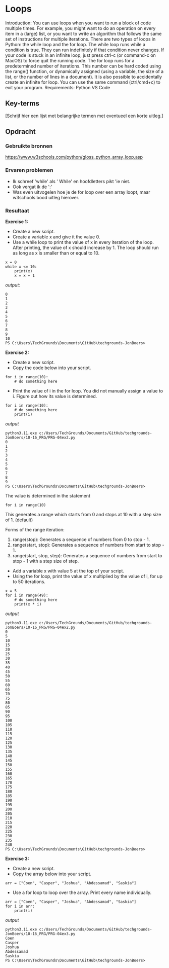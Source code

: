 # Loops
Introduction:
You can use loops when you want to run a block of code multiple times. For example, you might want to do an operation on every item in a (large) list, or you want to write an algorithm that follows the same set of instructions for multiple iterations.
There are two types of loops in Python: the while loop and the for loop.
The while loop runs while a condition is true. They can run indefinitely if that condition never changes. If your code is stuck in an infinite loop, just press ctrl-c (or command-c on MacOS) to force quit the running code.
The for loop runs for a predetermined number of iterations. This number can be hard coded using the range() function, or dynamically assigned (using a variable, the size of a list, or the number of lines in a document). It is also possible to accidentally create an infinite for loop. You can use the same command (ctrl/cmd+c) to exit your program.
Requirements:
Python
VS Code

## Key-terms
[Schrijf hier een lijst met belangrijke termen met eventueel een korte uitleg.]

## Opdracht
### Gebruikte bronnen
https://www.w3schools.com/python/gloss_python_array_loop.asp

### Ervaren problemen
* Ik schreef 'while' als ' While' en hoofdletters pikt 'ie niet.  
* Ook vergat ik de ':'
* Was even uitvogelen hoe je de for loop over een array loopt, maar w3schools bood uitleg hierover. 


### Resultaat  

**Exercise 1:**  

* Create a new script.
* Create a variable x and give it the value 0.
* Use a while loop to print the value of x in every iteration of the loop. After printing, the value of x should increase by 1. The loop should run as long as x is smaller than or equal to 10.

```
x = 0
while x <= 10:
    print(x)
    x = x + 1 
```

*output:*

```
0
1
2
3
4
5
6
7
8
9
10
PS C:\Users\TechGrounds\Documents\GitHub\techgrounds-JonBoers>
```

**Exercise 2:**  
* Create a new script.
* Copy the code below into your script.
```
for i in range(10):
    # do something here
```
* Print the value of i in the for loop. You did not manually assign a value to i. Figure out how its value is determined.

```
for i in range(10):
    # do something here
    print(i)
```
*output*

```
python3.11.exe c:/Users/TechGrounds/Documents/GitHub/techgrounds-JonBoers/10-16_PRG/PRG-04ex2.py
0
1
2
3
4
5
6
7
8
9
PS C:\Users\TechGrounds\Documents\GitHub\techgrounds-JonBoers> 
```
The value is determined in the statement
```
for i in range(10)
```
This generates a range which starts from 0 and stops at 10 with a step size of 1. (default)

Forms of the range iteration:

1. range(stop): Generates a sequence of numbers from 0 to stop - 1.
2. range(start, stop): Generates a sequence of numbers from start to stop - 1.
3. range(start, stop, step): Generates a sequence of numbers from start to stop - 1 with a step size of step.

* Add a variable x with value 5 at the top of your script.
* Using the for loop, print the value of x multiplied by the value of i, for up to 50 iterations.  

```
x = 5
for i in range(49):
    # do something here
    print(x * i)
```
*output*
```
python3.11.exe c:/Users/TechGrounds/Documents/GitHub/techgrounds-JonBoers/10-16_PRG/PRG-04ex2.py
0
5
10
15
20
25
30
35
40
45
50
55
60
65
70
75
80
85
90
95
100
105
110
115
120
125
130
135
140
145
150
155
160
165
170
175
180
185
190
195
200
205
210
215
220
225
230
235
240
PS C:\Users\TechGrounds\Documents\GitHub\techgrounds-JonBoers> 
```

**Exercise 3:**  

* Create a new script.
* Copy the array below into your script.
```
arr = ["Coen", "Casper", "Joshua", "Abdessamad", "Saskia"]
```

* Use a for loop to loop over the array. Print every name individually.  

```
arr = ["Coen", "Casper", "Joshua", "Abdessamad", "Saskia"]
for i in arr:
    print(i)
```

*output*

```
python3.11.exe c:/Users/TechGrounds/Documents/GitHub/techgrounds-JonBoers/10-16_PRG/PRG-04ex3.py
Coen
Casper
Joshua
Abdessamad
Saskia
PS C:\Users\TechGrounds\Documents\GitHub\techgrounds-JonBoers>
```






